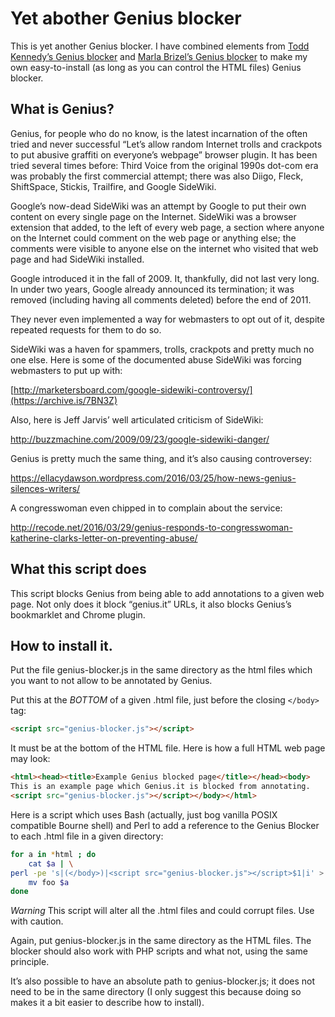 # Yet abother Genius blocker

This is yet another Genius blocker.  I have combined elements from 
[Todd Kennedy’s Genius blocker](https://github.com/toddself/genius-blocker)
and
[Marla Brizel’s Genius blocker](https://github.com/marlabrizel/genius-blocker/)
to make my own easy-to-install (as long as you can control the HTML
files) Genius blocker.

## What is Genius?

Genius, for people who do no know, is the latest incarnation of the
often tried and never successful “Let’s allow random Internet trolls
and crackpots to put abusive graffiti on everyone’s webpage” browser
plugin.  It has been tried several times before: Third Voice from
the original 1990s dot-com era was probably the first commercial attempt;
there was also Diigo, Fleck, ShiftSpace, Stickis, Trailfire, and Google
SideWiki.  

Google’s now-dead SideWiki was an attempt by Google to put their own
content on every single page on the Internet. SideWiki was a browser
extension that added, to the left of every web page, a section where
anyone on the Internet could comment on the web page or anything else;
the comments were visible to anyone else on the internet who visited
that web page and had SideWiki installed.

Google introduced it in the fall of 2009. It, thankfully, did not last
very long. In under two years, Google already announced its termination;
it was removed (including having all comments deleted) before the end
of 2011.

They never even implemented a way for webmasters to opt out of it,
despite repeated requests for them to do so.

SideWiki was a haven for spammers, trolls, crackpots and pretty much
no one else. Here is some of the documented abuse SideWiki was forcing
webmasters to put up with:

[http://marketersboard.com/google-sidewiki-controversy/](https://archive.is/7BN3Z)

Also, here is Jeff Jarvis’ well articulated criticism of SideWiki:

http://buzzmachine.com/2009/09/23/google-sidewiki-danger/ 

Genius is pretty much the same thing, and it’s also causing
controversey:

https://ellacydawson.wordpress.com/2016/03/25/how-news-genius-silences-writers/

A congresswoman even chipped in to complain about the service:

http://recode.net/2016/03/29/genius-responds-to-congresswoman-katherine-clarks-letter-on-preventing-abuse/

## What this script does

This script blocks Genius from being able to add annotations to a given
web page.  Not only does it block “genius.it” URLs, it also blocks Genius’s
bookmarklet and Chrome plugin.

## How to install it.

Put the file genius-blocker.js in the same directory as the html
files which you want to not allow to be annotated by Genius.

Put this at the *BOTTOM* of a given .html file, just before the closing
`</body>`
tag:

```html
<script src="genius-blocker.js"></script>
```

It must be at the bottom of the HTML file.  Here is how a full HTML web
page may look:

```html
<html><head><title>Example Genius blocked page</title></head><body>
This is an example page which Genius.it is blocked from annotating.
<script src="genius-blocker.js"></script></body></html>
```

Here is a script which uses Bash (actually, just bog vanilla POSIX 
compatible Bourne shell) and Perl to add a reference to the Genius 
Blocker to each .html file in a given directory:

```bash
for a in *html ; do 
    cat $a | \
perl -pe 's|(</body>)|<script src="genius-blocker.js"></script>$1|i' > foo
    mv foo $a
done
```

*Warning* This script will alter all the .html files and could corrupt
files. Use with caution.

Again, put genius-blocker.js in the same directory as the HTML files. 
The blocker should also work with PHP scripts and what not, using the
same principle. 

It’s also possible to have an absolute path to genius-blocker.js; it
does not need to be in the same directory (I only suggest this because
doing so makes it a bit easier to describe how to install).

